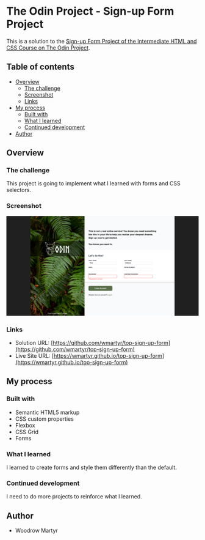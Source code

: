 # The Odin Project - Sign-up Form Project

This is a solution to the [Sign-up Form Project of the Intermediate HTML and CSS Course on The Odin Project](https://www.theodinproject.com/lessons/node-path-intermediate-html-and-css-sign-up-form).

## Table of contents

- [Overview](#overview)
  - [The challenge](#the-challenge)
  - [Screenshot](#screenshot)
  - [Links](#links)
- [My process](#my-process)
  - [Built with](#built-with)
  - [What I learned](#what-i-learned)
  - [Continued development](#continued-development)
- [Author](#author)

## Overview

### The challenge

This project is going to implement what I learned with forms and CSS selectors.

### Screenshot

![](./screenshots/screenshot.png)

### Links

- Solution URL: [https://github.com/wmartyr/top-sign-up-form](https://github.com/wmartyr/top-sign-up-form)
- Live Site URL: [https://wmartyr.github.io/top-sign-up-form](https://wmartyr.github.io/top-sign-up-form)

## My process

### Built with

- Semantic HTML5 markup
- CSS custom properties
- Flexbox
- CSS Grid
- Forms

### What I learned

I learned to create forms and style them differently than the default.

### Continued development

I need to do more projects to reinforce what I learned.

## Author

- Woodrow Martyr